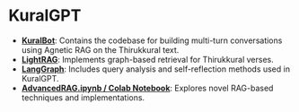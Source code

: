 # KuralGPT

- **[KuralBot](https://github.com/Jarus77/KuralGPT/tree/main/KuralBot)**: Contains the codebase for building multi-turn conversations using Agnetic RAG on the Thirukkural text.  
- **[LightRAG](https://github.com/Jarus77/KuralGPT/tree/main/LightRAG)**: Implements graph-based retrieval for Thirukkural verses.  
- **[LangGraph](https://github.com/Jarus77/KuralGPT/tree/main/langGraph)**: Includes query analysis and self-reflection methods used in KuralGPT.  
- **[AdvancedRAG.ipynb / Colab Notebook](https://colab.research.google.com/drive/1ePrrkiGL5EVBr-jAwOuI5WTlO2JLboxc?usp=sharing)**: Explores novel RAG-based techniques and implementations.
